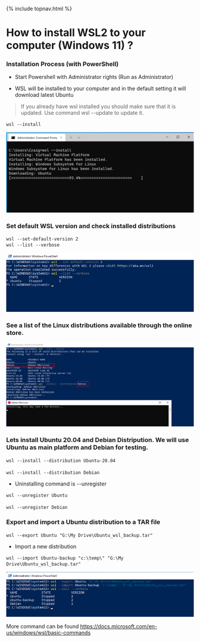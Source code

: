 {% include topnav.html %}
# How to install WSL2 to your computer  (Windows 11) ?

### Installation Process (with PowerShell)
* Start Powershell with Administrator rights (Run as Administrator)

* WSL will be installed to your computer and in the default setting it will download latest Ubuntu
> If you already have wsl installed you should make sure that it is updated. Use command wsl --update to update it.

```
wsl --install
```
![Installing WSL](assets/wslupdate.png "WSL --install")


### Set default WSL version and check installed distributions
```
wsl --set-default-version 2
wsl --list --verbose
```
![Installing WSL](assets/WSL_status.png "WSL status")



###  See a list of the Linux distributions available through the online store.


![Installing Debian to WSL](assets/WSL_Debian.png "WSL Debian")


###  Lets install Ubuntu 20.04 and Debian Distripution. We will use Ubuntu as main platform and Debian for testing.
```
wsl --install --distribution Ubuntu-20.04

wsl --install --distribution Debian
```



* Uninstalling command is --unregister
```
wsl --unregister Ubuntu

wsl --unregister Debian
```

### Export and import a Ubuntu distribution to a TAR file


```
wsl --export Ubuntu "G:\My Drive\Ubuntu_wsl_backup.tar"
```

* Import a new distribution

```
wsl --import Ubuntu-backup "c:\temp\" "G:\My Drive\Ubuntu_wsl_backup.tar"

```

![Installing Debian to WSL](assets/WSL_export_inport.png "WSL Debian")



More command can be found https://docs.microsoft.com/en-us/windows/wsl/basic-commands

